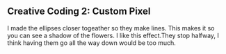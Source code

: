 ## Creative Coding 2: Custom Pixel
I made the ellipses closer togeather so they make lines. This makes it so you can see a shadow of the flowers. I like this effect.They stop halfway, I think having them go all the way down would be too much. 